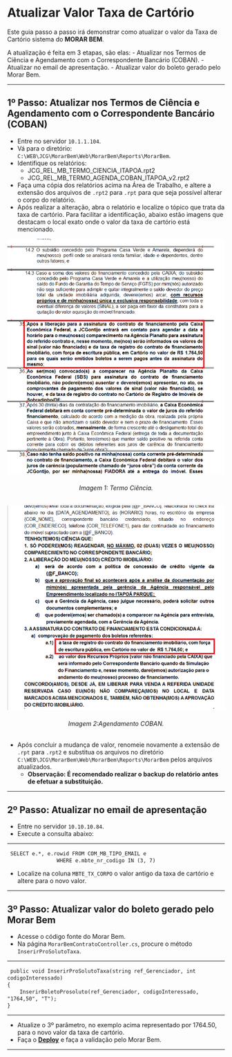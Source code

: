 # **Atualizar Valor Taxa de Cartório**

Este guia passo a passo irá demonstrar como atualizar o valor da Taxa de Cartório sistema do **MORAR BEM**.

A atualização é feita em 3 etapas, são elas:
    - Atualizar nos Termos de Ciência e Agendamento com o Correspondente Bancário (COBAN).
    - Atualizar no email de apresentação.
    - Atualizar valor do boleto gerado pelo Morar Bem.

---

## **1º Passo: Atualizar nos Termos de Ciência e Agendamento com o Correspondente Bancário (COBAN)**
- Entre no servidor ```10.1.1.104```.
- Vá para o diretório: ```C:\WEB\JCG\MorarBem\Web\MorarBem\Reports\MorarBem```.
- Identifique os relatórios:
    - JCG_REL_MB_TERMO_CIENCIA_ITAPOA.rpt2
    - JCG_REL_MB_TERMO_AGENDA_COBAN_ITAPOA_v2.rpt2
- Faça uma cópia dos relatórios acima na Área de Trabalho, e altere a extensão dos arquivos de ```.rpt2``` para ```.rpt``` para que seja possível alterar o corpo do relatório.
- Após realizar a alteração, abra o relatório e localize o tópico que trata da taxa de cartório. Para facilitar a identificação, abaixo estão imagens que destacam o local exato onde o valor da taxa de cartório está mencionado.

<p>
    <div align="center">
        <img src="/docs/assets/atualizar-valor-taxa-cartorio/1.jpg" alt="Termo Ciência">
        <h6>Imagem 1: Termo Ciência.</h6>
    </div>
</p>

<p>
    <div align="center">
        <img src="/docs/assets/atualizar-valor-taxa-cartorio/2.jpg" alt="Agendamento COBAN">
        <h6>Imagem 2:Agendamento COBAN.</h6>
    </div>
</p>

- Após concluir a mudança de valor, renomeie novamente a extensão de ```.rpt``` para ```.rpt2``` e substitua os arquivos no diretório ```C:\WEB\JCG\MorarBem\Web\MorarBem\Reports\MorarBem``` pelos arquivos atualizados.
    - **Observação: É recomendado realizar o backup do relatório antes de efetuar a substituição.**

---

## **2º Passo: Atualizar no email de apresentação**
- Entre no servidor ```10.10.10.84```.
- Execute a consulta abaixo:

---

     SELECT e.*, e.rowid FROM COM_MB_TIPO_EMAIL e
                    WHERE e.mbte_nr_codigo IN (3, 7)

- Localize na coluna ```MBTE_TX_CORPO``` o valor antigo da taxa de cartório e altere para o novo valor.

---

## **3º Passo: Atualizar valor do boleto gerado pelo Morar Bem**
- Acesse o código fonte do Morar Bem.
- Na página ```MorarBemContratoController.cs```, procure o método ```InserirProSolutoTaxa```.

---
     public void InserirProSolutoTaxa(string ref_Gerenciador, int codigoInteressado) 
    {
	    InserirBoletoProsoluto(ref_Gerenciador, codigoInteressado, "1764,50", "T");
    }

---

- Atualize o 3º parâmetro, no exemplo acima representado por 1764.50, para o novo valor da taxa de cartório.
- Faça o **[Deploy](processos/deploy.md)** e faça a validação pelo Morar Bem.

---